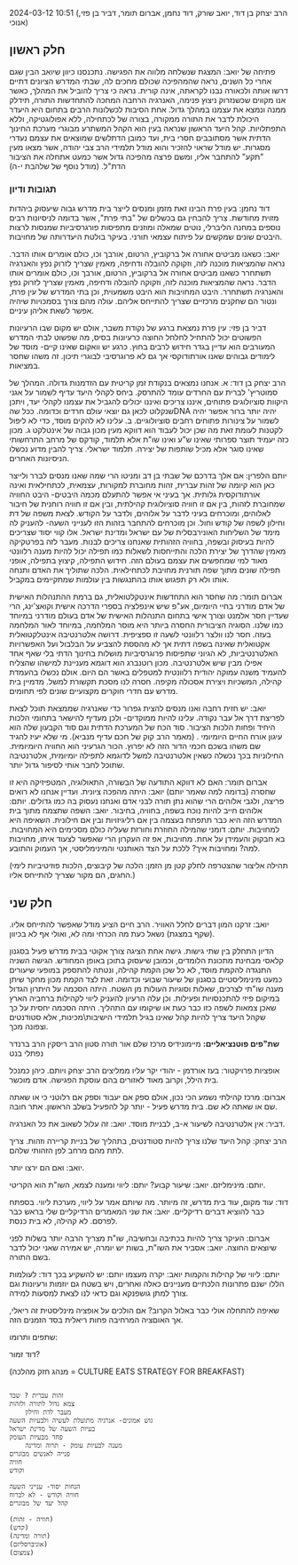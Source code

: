 

2024-03-12
10:51
(הרב יצחק בן דוד, יואב שורק, דוד נחמן, אברום תומר, דביר בן פזי, אנוכי)

## **חלק ראשון**
פתיחה של יואב:
המצגת שנשלחה מלווה את הפגישה.
נתכנסנו כיוון שיואב הבין שגם אחרי כל השנים, נראה שהמהפיכה שכולם מחכים לה, שבתי המדרש הציונים דתיים דרשו אותה ולכאורה נבנו לקראתה, אינה קורית. נראה כי צריך להוביל את המהלך, כאשר אנו מקווים שכשנזרוק ניצוץ פנימה, האנרגיה הרחבה המחכה להתחדשות התורה, תידלק ממנה ונמצא את עצמנו במהלך גדול.
אחת הסיבות לכשלונות הרבים בתחום היא היעדר היכולת לדבר את התורה ממקורה, בצורה של לכתחילה, ללא אפולוגטיקה, וללא התפתלויות.
קהל היעד הראשון שנראה בעין הוא הקהל המשתרע מבוגרי מערכת החינוך הדתית אשר מסתובבים חסרי בית, ועד כמובן הדתלשים שמוצאים את עצמם נעדרי מסגרות.
יש מודל שראוי להזכיר והוא מודל תלמידי הרב צבי יהודה, אשר מצאו מעין "תקע" להתחבר אליו, ומשם פרצה מהפיכה גדול אשר כמעט אתחלה את הציבור הדת"ל.
(מודל נוסף של שלהבת י-ה)


### תגובות ודיון
דוד נחמן:
בעין פרת הבינו זאת מזמן ומנסים לייצר בית מדרש גבוה שיעסוק ביהדות מזוית מחודשת. צריך להבחין גם בכשלים של "בתי פרת", אשר בדומה לניסיונות רבים נוספים במחנה הליברלי, נוטים שמאלה ומוזנים מתפיסות פורגרסיביות שמנסות לרצות היבטים שונים שמקשים על פיתוח עצמאי תורני. בעיקר בולטת היעדרותה של מחויבות.

יואב: כשאנו מביטים אחורה אל ברקוביץ, הרטום, אורבך וכו, כולם אומרים אותו הדבר.
נראה שהמציאות מוכנה לזה, וזקוקה להובלה ודחיפה, מאמין שצריך לזרוק נפץ והאנרגיה תשתחרר
כשאנו מביטים אחורה אל ברקוביץ, הרטום, אורבך וכו, כולם אומרים אותו הדבר.
נראה שהמציאות מוכנה לזה, וזקוקה להובלה ודחיפה, מאמין שצריך לזרוק נפץ והאנרגיה תשתחרר.
היבט המחויבות הוא היבט משמעוית, וכן בתי המדרש של עין פרת, ונטור הם שחקנים מרכזיים שצריך להתייחס אליהם. עולה מהם צורך בסמכויות שיהיה אפשר לשאת אליהן עיניים.

דביר בן פזי: עין פרת נמצאת ברגע של נקודת משבר, אולם יש מקום שבו הרעיונות הפשוטים יכול להתחיל לחלחל החוצה כרעיונות בסיס, מה שפשוט לבתי המדרש המעורבים הוא עדיין בגדר חידוש לרבים בחוץ.
כרגע יש וואקום שאינו קיים- מוסד של לימודים גבוהים שאנו אורתודוקסי אך גם לא פרוגרסיבי לבוגרי תיכון. זה משהו שחסר במציאות.

הרב יצחק בן דוד:
א. אנחנו נמצאים בנקודת זמן קריטית עם הזדמנות גדולה. המהלך של סמוטריץ' לברית עם החרדים עומד להתרסק.
ביחס לקהלי היעד עדיף לשמור על אגני היקוות סוציולוגים פתוחים, איננו צריכים ואיננו יכולים להגביל את עצמנו לקהלי יעד, ויתכן שנקלוט לכאן גם יוצאי עולם חרדים וכדומה. ככל שהDNA יהיה יותר ברור אפשר יהיה לשמור על צינורות פתוחים רחבים סוציולוגיים. 
ב. עלינו לא להקים מוסד, כדי לא ליפול לקטנות
לעומת זאת מה שכן יכול לעבוד הוא דווקא מעין מכון גבוה של אינטלקט
ג. מכון כזה יעמיד תוצר ספרותי שאינו ש"ע ואינו שו"ת אלא תלמוד, קודקס של מרחב התרחשותי שאינו סוגר אלא מכיל שותפות של יצירה. תלמוד ישראלי. צריך להבין מדוע נכשלו הניסיונות האחרים.

יותם הלפרין: 
אם אלך בדרכם של שבתי בן דב ומניטו הרי שמה שאנו מנסים לברר ולייצר כאן הוא קיומה של זהות עברית, זהות מחוברת למקורות, עצמאית, לכתחילאית ואינה אורתודוקסית גלותית.
אך בעיני אי אפשר להתעלם מכמה היבטים- היבט החוויה שמחוברת לזהות, בין אם זו חוויה סוציולוגית קהילתית, ובין אם זו חוויה רוחנית של חיבור לאלוהים, ומוכרחים בעיני לדבר על אלוהים, ולדבר על הקודש. לצאת משפה של דת וחילון לשפה של קודש וחול.
וכן מוכרחים להתחבר בזהות הזו לענייני השעה- להעניק לה מימד של השליחות האונירבסלית של עם ישראל ומדינת ישראל. אלו קווי יסוד שצריכים להיות בעיסוק ובשפה, בחוויה הזהותית שאנחנו צריכים לבנות.
מעבר לזה בפרטקיקה מאמין שהדרך של יצירת הלכה והתייחסות לשאלות כמו תפילה יכול להיות מענה רלוונטי מאוד למי שמחפשים את עצמם בעולם הזה. חידוש התפילה, קיצוץ בתפילה, אופני תפילה שונים מתוך שפה תורנית מחויבת לכתחילאית. הלכה שתוליך את האדם ותנחה אותו ולא רק תפגוש אותו בהתנגשות בין עולמות שמתקיימים במקביל.

אברום תומר:
מה שחסר הוא התחדשות אינטקלטואלית, גם ברמת ההתנהלות האישית של אדם מודרני בחיי היומיום, אע"פ שיש אינפלציה בספרי הדרכה אישית וקואצ'ינג, הרי שעדיין חסר אלמנט וצורך אישי בתחום  התנהלות האישית של אדם בעולם מודרני במיוחד כמו שלנו.
הסוגיה הציבורית החסרה ביותר היא מוסר המלחמה, במיוחד לאור המלחמה בעזה.
חסר לנו וולצר רלוונטי לשעה זו ספציפית. דרושה אלטרנטיבה אינטלקטואלית אקטואלית שאינה בשפה דתית אך לא מהססת להצביע על הבלבול ועל האפשרויות האלטרנטיביות, לא הגיוני שתפיסות פרוגרסיביות מושלות בחינוך הדתי בלי שאף אחד אפילו מבין שיש אלטרנטיבה.
מכון רוטנברג הוא דוגמא מעניינת למישהו שהצליח להעמיד משנה עמוקה יהודית רלוונטית למטפלים באשר הם היום. אולם נכשלו בהעמדת קהילה, המשכיות ויצירת אסכולה מקיפה.
חסרה לנו מסכת תקשורת למשל.
מדמיין בית מדרש עם חדרי חוקרים מקצועיים שונים לפי תחומים.

יואב: יש חזית רחבה ואנו מנסים להצית גפרור כדי שאנרגיה שממצאת תוכל לצאת לפריצת דרך אל עבר נקודה.
עלינו להיות ממוקדים- ולכן מעדיף להישאר בתחומי הלכות היחיד ופחות הלכות הציבור. סוד הכח של המערכת הדתית וגם סוד הקבעון שלה הוא עיגון אורח החיים היומיומי . (מאמר הרב קוק של חכם עדיף מנביא). מי שלא יעיז להגיד שם משהו בשכם חכמי הדור הזה לא יפרוץ. הכור הגרעיני הוא החוויה היומיומית. החילוניות בכך נכשלה כשאין אלטרנטיבה למשל לדוגמא לתפילה יומיומית, אלטרנטיבה שתוכל לחבר אותי לסיפור גדול יותר. 

אברום תומר: האם לא דווקא התודעה של הבשורה, התאולוגיה, המטפיזיקה היא זו שחסרה (בדומה למה שאמר יותם)
יואב: היתה מהפכה ציונית. ועדיין אנחנו לא רואים פריצה, ולגבי אלוהים הרי שהוא נתן תורה לבני אדם ואנחנו נעסוק בה כמו גדולים.
יותם: אלוהים חייב להיות נוכח בשפה, בחוויה, בחיבור.
יואב: השפה שתצמח מתוך בית המדרש הזה היא כבר תתפתח בעצמה בין אם רליגיזויות ובין אם חילונית.
השאיפה היא למחויבות.
יותם: דומני שהמילה החוזרת וחורזת שעליה כולם מסכימים היא המחויבות.
בא חבקוק והעמידן על אחת. מחויבות, אפ זה העקרון הרי שאפשר לצעוד איתו, מחויבות למה? ומחויבות איך? ללכת על הצד האותנטי והמינימליסטי, אך העמוק והתובע.

(תהילה אליצור שהצטרפה לחלק קטן מן הזמן: הלכה של קיבוצים, הלכות פוזיטיביות לימי החגים, הם מקור שצריך להתייחס אליו.)

## **חלק שני**

יואב: זרקנו המון דברים לחלל האוויר. הרב חיים הציע מודל שאפשר להתייחס אליו.
(שקף במצגת)
נשאל כעת מה הכרחי ומה לא, ואולי אף לא בכיוון.

הדיון התחלק בין שתי גישות.
גישה אחת הציגה צורך אקוטי בבית מדרש פעיל בסגנון קלאסי מבחינת מתכונת הלומדים, וכמובן שיעסוק בתוכן באופן המחודש.
הגישה השניה התנגדה להקמת מוסד, לא כל שכן הקמת קהילה, ונטתה להתספק במופעי שיעורים כמעט מינימליסטיים בסגנון של שיעור שבועי וכדומה.
זאת לצד הקמת מכון מחקר שיתן מענה שו"תי לצרכים, שאלות וסוגיות העולות מן השטח.
היתה הסכמה על היתרון הגדול במיקום פיזי להתכנסויות ופעילות.
וכן עלה הרעיון להעניק ליווי לקהילות ברחביה הארץ שאכן צמאות לשפה כזו כבר כעת או שיקומו עם התהליך.
היתה הסכמה יחסית על כך שקהל היעד צריך להיות קהל שאינו בגיל תלמידי הישיבות\מכינות, אלא סטודנטים וצפונה מכך.

**שת"פים פוטנציאליים:**
מיימונידיס
מרכז שלם
אור תורה סטון
	הרב ריסקין
	הרב ברנדר
	נפתלי בנט

אופציות פרויקטור:
בעז אורדמן - יהודי יקר עליו ממליצים הרב יצחק ויותם. כיהן כמנכל בית הילל, וקרוב מאוד לאזורים בהם עוסקת הפגישה. אדם מוכשר.

אברום: מרכז קהילתי נשמע הכי נכון, אולם ספק אם יעבוד וספק אם רלוטני כי או שאתה שם או שאתה לא שם.
בית מדרש פעיל - יותר קל להפעיל בשלב הראשון.
אתר חובה.

דביר: אין אלטרנטיבה לשיעור א-ב, לבניית מוסד.
יואב: זה עלול לשאוב את כל האנרגיה.

הרב יצחק: קהל היעד שלנו צריך להיות סטודנטים, בתהליך של בניית קריירה וזהות. צריך לתת מהם מרחב לפן הזהותי שלהם.

יואב: ואם הם ירצו יותר.

יותם: מינימליזם. יואב: שיעור קבוע? יותם: ליווי ומענה לצמא, השו"ת הוא הקריטי.

דוד: עוד מקום, עוד בית מדרש, זה מיותר. מה שיותם אמר על ליווי, מערכת ליווי.
בספתח כבר להוציא דברים רדיקליים. יואב: את שני המאמרים הרדיקליים שלי בראש כבר לפרסם.
לא קהילה, לא בית כנסת.

אברום: העיקר צריך להיות בכתיבה ובחשיבה, שו"ת מצריך הרבה יותר בשלות לפני שיוצאים החוצה.
יואב: אסביר את השו"ת, בשות יש יומרה, יש אמירה שאני יכול לדבר בשם התורה. 

יותם: ליווי של קהילות והקמות
יואב: יקרה מעצמו
יותם: יש להשקיע בכך
דוד: לעולמות הללו ישנם פתרונות הלכתיים מעניינים כאלה ואחרים, ויש בשטח גם יוזמות ורעיונות וגם צורך למתן גושפנקא וגם כדאי לנו לצאת למסעות למידה.


שאיפה להתחלה אולי כבר באלול הקרוב?
אם הולכים על אופציה מינליסטית זה ריאלי, אך האוםציה המרחיבה פחות ריאלית בסד הזמנים הזה.

שתפים ותרומו:


דוד זמור?







(מנהג חזק מהלכה = CULTURE EATS STRATEGY FOR BREAKFAST)




~~~

זהות עברית ? שבד
צמא גדול לתורה ולזהות
	מעבר לדת וחילון
גוש אמונים- אנרגיה מתועלת לעשיה ולבעיות השעה
בעיות השעה של מדינת ישראל
פחד מבעיות העומק
	מענה לבעיות עומק - תרוה ומדינה
פנייה לאנשים מבוגרים
חוויה
וקודש

הנחות יסוד- ענייני השעה
חוויה וקודש - לא לברוח
קהל יעד של מבוגרים

(חוויה - זהות)
(קדש)
(תורה ומדינה)
(אוניברסליזם)
(צמצום)